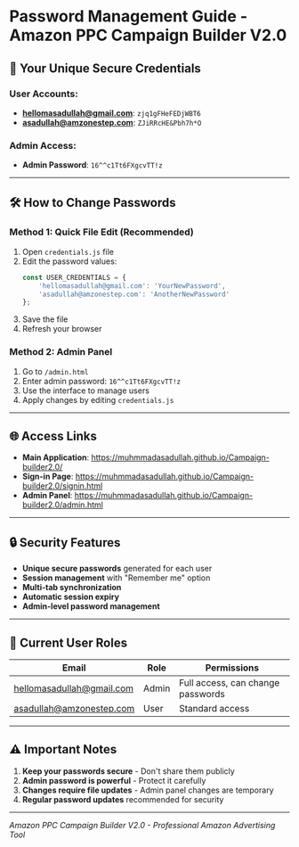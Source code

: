 # Password Management Guide - Amazon PPC Campaign Builder V2.0

## 🔐 **Your Unique Secure Credentials**

### **User Accounts:**
- **hellomasadullah@gmail.com**: `zjq1gFHeFEDjWBT6`
- **asadullah@amzonestep.com**: `ZJiRRcHE&Pbh7h*O`

### **Admin Access:**
- **Admin Password**: `16^^c1Tt6FXgcvTT!z`

---

## 🛠️ **How to Change Passwords**

### **Method 1: Quick File Edit (Recommended)**

1. Open `credentials.js` file
2. Edit the password values:
   ```javascript
   const USER_CREDENTIALS = {
       'hellomasadullah@gmail.com': 'YourNewPassword',
       'asadullah@amzonestep.com': 'AnotherNewPassword'
   };
   ```
3. Save the file
4. Refresh your browser

### **Method 2: Admin Panel**

1. Go to `/admin.html`
2. Enter admin password: `16^^c1Tt6FXgcvTT!z`
3. Use the interface to manage users
4. Apply changes by editing `credentials.js`

---

## 🌐 **Access Links**

- **Main Application**: https://muhmmadasadullah.github.io/Campaign-builder2.0/
- **Sign-in Page**: https://muhmmadasadullah.github.io/Campaign-builder2.0/signin.html
- **Admin Panel**: https://muhmmadasadullah.github.io/Campaign-builder2.0/admin.html

---

## 🔒 **Security Features**

- **Unique secure passwords** generated for each user
- **Session management** with "Remember me" option
- **Multi-tab synchronization**
- **Automatic session expiry**
- **Admin-level password management**

---

## 📝 **Current User Roles**

| Email | Role | Permissions |
|-------|------|-------------|
| hellomasadullah@gmail.com | Admin | Full access, can change passwords |
| asadullah@amzonestep.com | User | Standard access |

---

## ⚠️ **Important Notes**

1. **Keep your passwords secure** - Don't share them publicly
2. **Admin password is powerful** - Protect it carefully
3. **Changes require file updates** - Admin panel changes are temporary
4. **Regular password updates** recommended for security

---

*Amazon PPC Campaign Builder V2.0 - Professional Amazon Advertising Tool*